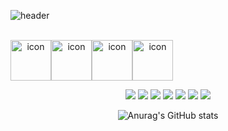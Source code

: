 ![header](https://capsule-render.vercel.app/api?type=waving&color=auto&height=180&section=header&text=minseo%20bang\%20💡&fontAlignY=45&desc=%20&fontSize=60&animation=twinkling) <br><br>

<div align="center">
  <div style="display: flex; align-items: flex-start;"><img src="https://techstack-generator.vercel.app/java-icon.svg" alt="icon" width="65" height="65" /><img src="https://techstack-generator.vercel.app/mysql-icon.svg" alt="icon" width="65" height="65" /><img src="https://techstack-generator.vercel.app/js-icon.svg" alt="icon" width="65" height="65" /><img src="https://techstack-generator.vercel.app/react-icon.svg" alt="icon" width="65" height="65" /></div>


<img src="https://img.shields.io/badge/HTML5-E34F26?style=flat-square&logo=HTML5&logoColor=white"/></a>
  <img src="https://img.shields.io/badge/CSS3-1572B6?style=flat-square&logo=CSS3&logoColor=white"/></a>
  <img src="https://img.shields.io/badge/JavaScript-F7DF1E?style=flat-square&logo=JavaScript&logoColor=white"/></a>
  <img src="https://img.shields.io/badge/Java-007396?style=flat-square&logo=Java&logoColor=white"/></a>
  <img src="https://img.shields.io/badge/C-A8B9CC?style=flat-square&logo=C&logoColor=white"/></a>
  <img src="https://img.shields.io/badge/photoshop-000000?style=flat-square&logo=&logoColor=white"/></a>
  <img src="https://img.shields.io/badge/Python-3766AB?style=flat-square&logo=Python&logoColor=white"/></a>

![Anurag's GitHub stats](https://github-readme-stats.vercel.app/api?username=rambus2006&show_icons=true&theme=radical)
</div>
